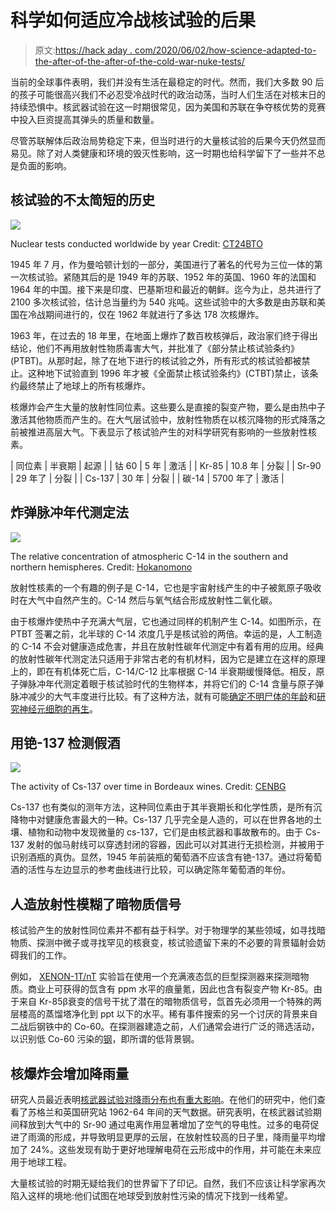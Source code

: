 # 科学如何适应冷战核试验的后果

> 原文:[https://hack aday . com/2020/06/02/how-science-adapted-to-the-after-of-the-after-of-the-cold-war-nuke-tests/](https://hackaday.com/2020/06/02/how-science-adapted-to-the-aftermath-of-cold-war-nuke-tests/)

当前的全球事件表明，我们并没有生活在最稳定的时代。然而，我们大多数 90 后的孩子可能很高兴我们不必忍受冷战时代的政治动荡，当时人们生活在对核末日的持续恐惧中。核武器试验在这一时期很常见，因为美国和苏联在争夺核优势的竞赛中投入巨资提高其弹头的质量和数量。

尽管苏联解体后政治局势稳定下来，但当时进行的大量核试验的后果今天仍然显而易见。除了对人类健康和环境的毁灭性影响，这一时期也给科学留下了一些并不总是负面的影响。

## 核试验的不太简短的历史

![](../Images/6440ebf12387b39afb31ed9364aa2264.png)

Nuclear tests conducted worldwide by year
Credit: [CT24BTO](https://www.ctbto.org/nuclear-testing/history-of-nuclear-testing/nuclear-testing-1945-today/)

1945 年 7 月，作为曼哈顿计划的一部分，美国进行了著名的代号为三位一体的第一次核试验。紧随其后的是 1949 年的苏联、1952 年的英国、1960 年的法国和 1964 年的中国。接下来是印度、巴基斯坦和最近的朝鲜。迄今为止，总共进行了 2100 多次核试验，估计总当量约为 540 兆吨。这些试验中的大多数是由苏联和美国在冷战期间进行的，仅在 1962 年就进行了多达 178 次核爆炸。

1963 年，在过去的 18 年里，在地面上爆炸了数百枚核弹后，政治家们终于得出结论，他们不再用放射性物质毒害大气，并批准了《部分禁止核试验条约》(PTBT)。从那时起，除了在地下进行的核试验之外，所有形式的核试验都被禁止。这种地下试验直到 1996 年才被《全面禁止核试验条约》(CTBT)禁止，该条约最终禁止了地球上的所有核爆炸。

核爆炸会产生大量的放射性同位素。这些要么是直接的裂变产物，要么是由热中子激活其他物质而产生的。在大气层试验中，放射性物质在以核沉降物的形式降落之前被推进高层大气。下表显示了核试验产生的对科学研究有影响的一些放射性核素。

| 同位素 | 半衰期 | 起源 |
| 钴 60 | 5 年 | 激活 |
| Kr-85 | 10.8 年 | 分裂 |
| Sr-90 | 29 年了 | 分裂 |
| Cs-137 | 30 年 | 分裂 |
| 碳-14 | 5700 年了 | 激活 |

## 炸弹脉冲年代测定法

![](../Images/1f7eb12ce0ad374603d044018c37e6c5.png)

The relative concentration of atmospheric C-14 in the southern and northern hemispheres.
Credit: [Hokanomono](https://commons.wikimedia.org/wiki/File:Radiocarbon_bomb_spike.svg)

放射性核素的一个有趣的例子是 C-14，它也是宇宙射线产生的中子被氮原子吸收时在大气中自然产生的。C-14 然后与氧气结合形成放射性二氧化碳。

由于核爆炸使热中子充满大气层，它也通过同样的机制产生 C-14。如图所示，在 PTBT 签署之前，北半球的 C-14 浓度几乎是核试验的两倍。幸运的是，人工制造的 C-14 不会对健康造成危害，并且在放射性碳年代测定中有着有用的应用。经典的放射性碳年代测定法只适用于非常古老的有机材料，因为它是建立在这样的原理上的，即在有机体死亡后，C-14/C-12 比率根据 C-14 半衰期缓慢降低。相反，原子弹脉冲年代测定着眼于核试验时代的生物样本，并将它们的 C-14 含量与原子弹脉冲减少的大气丰度进行比较。有了这种方法，就有可能[确定不明尸体的年龄](https://www.nature.com/articles/437333a)和[研究神经元细胞的再生](https://linkinghub.elsevier.com/retrieve/pii/S0092867405004083)。

## 用铯-137 检测假酒

[![](../Images/0e275265c383d595abbda6cc250c8a0e.png)](https://hackaday.com/wp-content/uploads/2020/06/courbe-vin500-themed.png)

The activity of Cs-137 over time in Bordeaux wines.
Credit: [CENBG](https://www.radioactivity.eu.com/site/pages/Wine_Authentification.htm)

Cs-137 也有类似的测年方法，这种同位素由于其半衰期长和化学性质，是所有沉降物中对健康危害最大的一种。Cs-137 几乎完全是人造的，可以在世界各地的土壤、植物和动物中发现微量的 cs-137，它们是由核武器和事故散布的。由于 Cs-137 发射的伽马射线可以穿透封闭的容器，因此可以对其进行无损检测，并被用于识别酒瓶的真伪。显然，1945 年前装瓶的葡萄酒不应该含有铯-137。通过将葡萄酒的活性与左边显示的参考曲线进行比较，可以确定陈年葡萄酒的年份。

## 人造放射性模糊了暗物质信号

核试验产生的放射性同位素并不都有益于科学。对于物理学的某些领域，如寻找暗物质、探测中微子或寻找罕见的核衰变，核试验遗留下来的不必要的背景辐射会妨碍我们的工作。

例如， [XENON-1T/nT](http://www.xenon1t.org/) 实验旨在使用一个充满液态氙的巨型探测器来探测暗物质。商业上可获得的氙含有 ppm 水平的痕量氪，因此也含有裂变产物 Kr-85。由于来自 Kr-85β衰变的信号干扰了潜在的暗物质信号，氙首先必须用一个特殊的两层楼高的蒸馏塔净化到 ppt 以下的水平。稀有事件搜索的另一个讨厌的背景来自二战后钢铁中的 Co-60。在探测器建造之前，人们通常会进行广泛的筛选活动，以识别低 Co-60 污染的[钢](https://hackaday.com/2017/03/27/low-background-steel-so-hot-right-now/)，即所谓的低背景钢。

## 核爆炸会增加降雨量

研究人员最近表明[核武器试验对降雨分布也有重大影响](https://journals.aps.org/prl/abstract/10.1103/PhysRevLett.124.198701)。在他们的研究中，他们查看了苏格兰和英国研究站 1962-64 年间的天气数据。研究表明，在核武器试验期间释放到大气中的 Sr-90 通过电离作用显著增加了空气的导电性。过多的电荷促进了雨滴的形成，并导致明显更厚的云层，在放射性较高的日子里，降雨量平均增加了 24%。这些发现有助于更好地理解电荷在云形成中的作用，并可能在未来应用于地球工程。

大量核试验的时期无疑给我们的世界留下了印记。自然，我们不应该让科学家再次陷入这样的境地:他们试图在地球受到放射性污染的情况下找到一线希望。
